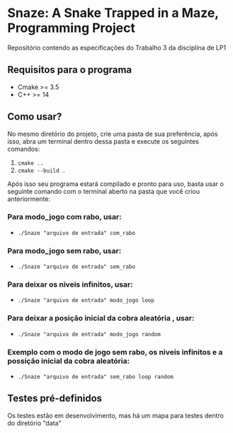 # Snaze: A Snake Trapped in a Maze, Programming Project
 Repositório contendo as especificações do Trabalho 3 da disciplina de LP1

## Requisitos para o programa
- Cmake >= 3.5
- C++ >= 14

## Como usar?

No mesmo diretório do projeto, crie uma pasta de sua preferência, após isso, abra um terminal dentro dessa pasta e execute os seguintes comandos:

1. `cmake ..`
2. `cmake --build .`

Após isso seu programa estará compilado e pronto para uso, basta usar o seguinte comando com o terminal aberto na pasta que você criou anteriormente:

### Para modo_jogo com rabo, usar:

- `./Snaze "arquivo de entrada" com_rabo`

### Para modo_jogo sem rabo, usar:

- `./Snaze "arquivo de entrada" sem_rabo`

### Para deixar os niveis infinitos, usar:

- `./Snaze "arquivo de entrada" modo_jogo loop` 

### Para deixar a posição inicial da cobra aleatória , usar:

- `./Snaze "arquivo de entrada" modo_jogo random` 

### Exemplo com o modo de jogo sem rabo, os niveis infinitos e a possição inicial da cobra aleatória:

- `./Snaze "arquivo de entrada" sem_rabo loop random` 

## Testes pré-definidos
Os testes estão em desenvolvimento, mas há um mapa para testes dentro do diretório "data"
